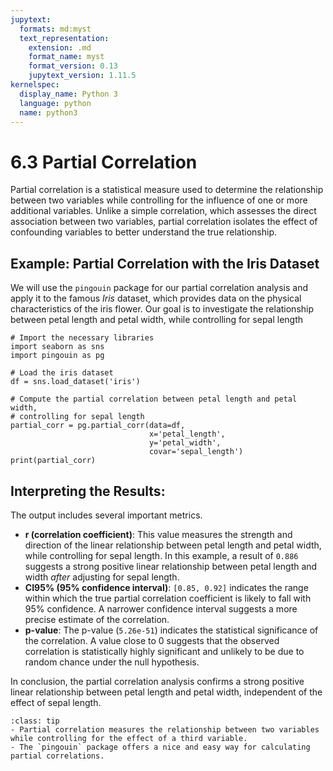```yaml
---
jupytext:
  formats: md:myst
  text_representation:
    extension: .md
    format_name: myst
    format_version: 0.13
    jupytext_version: 1.11.5
kernelspec:
  display_name: Python 3
  language: python
  name: python3
---
```


# 6.3  Partial Correlation

Partial correlation is a statistical measure used to determine the relationship between two variables while controlling for the influence of one or more additional variables. Unlike a simple correlation, which assesses the direct association between two variables, partial correlation isolates the effect of confounding variables to better understand the true relationship.

## Example: Partial Correlation with the Iris Dataset

We will use the `pingouin` package for our partial correlation analysis and apply it to the famous *Iris* dataset, which provides data on the physical characteristics of the iris flower. Our goal is to investigate the relationship between petal length and petal width, while controlling for sepal length

```{code-cell}
# Import the necessary libraries
import seaborn as sns
import pingouin as pg

# Load the iris dataset
df = sns.load_dataset('iris')

# Compute the partial correlation between petal length and petal width,
# controlling for sepal length
partial_corr = pg.partial_corr(data=df,
                               x='petal_length',
                               y='petal_width',
                               covar='sepal_length')
print(partial_corr)
```

## Interpreting the Results:

The output includes several important metrics.

- **r (correlation coefficient)**: This value measures the strength and direction of the linear relationship between petal length and petal width, while controlling for sepal length. In this example, a result of `0.886` suggests a strong positive linear relationship between petal length and width *after* adjusting for sepal length.
- **CI95% (95% confidence interval)**: `[0.85, 0.92]` indicates the range within which the true partial correlation coefficient is likely to fall with 95% confidence. A narrower confidence interval suggests a more precise estimate of the correlation.
- **p-value**: The p-value (`5.26e-51`) indicates the statistical significance of the correlation. A value close to 0 suggests that the observed correlation is statistically highly significant and unlikely to be due to random chance under the null hypothesis.

In conclusion, the partial correlation analysis confirms a strong positive linear relationship between petal length and petal width, independent of the effect of sepal length.

```{admonition} Summary
:class: tip
- Partial correlation measures the relationship between two variables while controlling for the effect of a third variable.
- The `pingouin` package offers a nice and easy way for calculating partial correlations.
```